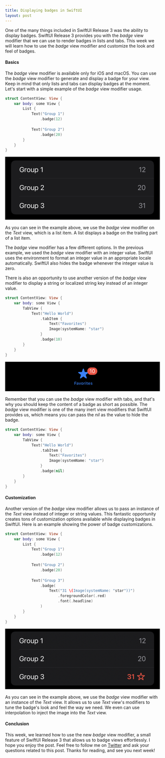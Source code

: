 ```yaml
---
title: Displaying badges in SwiftUI
layout: post
---
```


One of the many things included in SwiftUI Release 3 was the ability to display badges. SwiftUI Release 3 provides you with the *badge* view modifier that we can use to render badges in lists and tabs. This week we will learn how to use the *badge* view modifier and customize the look and feel of badges.

#### Basics
The *badge* view modifier is available only for iOS and macOS. You can use the *badge* view modifier to generate and display a badge for your view. Keep in mind that only lists and tabs can display badges at the moment. Let's start with a simple example of the *badge* view modifier usage.

```swift
struct ContentView: View {
    var body: some View {
        List {
            Text("Group 1")
                .badge(12)

            Text("Group 2")
                .badge(20)
        }
    }
}
```

![badges](/public/badge1.png)

As you can see in the example above, we use the *badge* view modifier on the *Text* view, which is a list item. A list displays a badge on the trailing part of a list item.

The *badge* view modifier has a few different options. In the previous example, we used the *badge* view modifier with an integer value. SwiftUI uses the environment to format an integer value in an appropriate locale automatically. SwiftUI also hides the badge whenever the integer value is zero.

There is also an opportunity to use another version of the *badge* view modifier to display a string or localized string key instead of an integer value.

```swift
struct ContentView: View {
    var body: some View {
        TabView {
            Text("Hello World")
                .tabItem {
                    Text("Favorites")
                    Image(systemName: "star")
                }
                .badge(10)
        }
    }
}
```

![badges](/public/badge2.png)

Remember that you can use the *badge* view modifier with tabs, and that's why you should keep the content of a badge as short as possible. The *badge* view modifier is one of the many inert view modifiers that SwiftUI provides us, which means you can pass the *nil* as the value to hide the badge.

```swift
struct ContentView: View {
    var body: some View {
        TabView {
            Text("Hello World")
                .tabItem {
                    Text("Favorites")
                    Image(systemName: "star")
                }
                .badge(nil)
        }
    }
}
```

#### Customization
Another version of the *badge* view modifier allows us to pass an instance of the *Text* view instead of integer or string values. This fantastic opportunity creates tons of customization options available while displaying badges in SwiftUI. Here is an example showing the power of badge customizations.

```swift
struct ContentView: View {
    var body: some View {
        List {
            Text("Group 1")
                .badge(12)

            Text("Group 2")
                .badge(20)
                
            Text("Group 3")
                .badge(
                    Text("31 \(Image(systemName: "star"))")
                        .foregroundColor(.red)
                        .font(.headline)
                )
        }
    }
}
```

![badges](/public/badge3.png)

As you can see in the example above, we use the *badge* view modifier with an instance of the *Text* view. It allows us to use *Text* view's modifiers to tune the badge's look and feel the way we need. We even can use interpolation to inject the image into the *Text* view.

#### Conclusion
This week, we learned how to use the new *badge* view modifier, a small feature of SwiftUI Release 3 that allows us to badge views effortlessly. I hope you enjoy the post. Feel free to follow me on [Twitter](https://twitter.com/mecid) and ask your questions related to this post. Thanks for reading, and see you next week!

